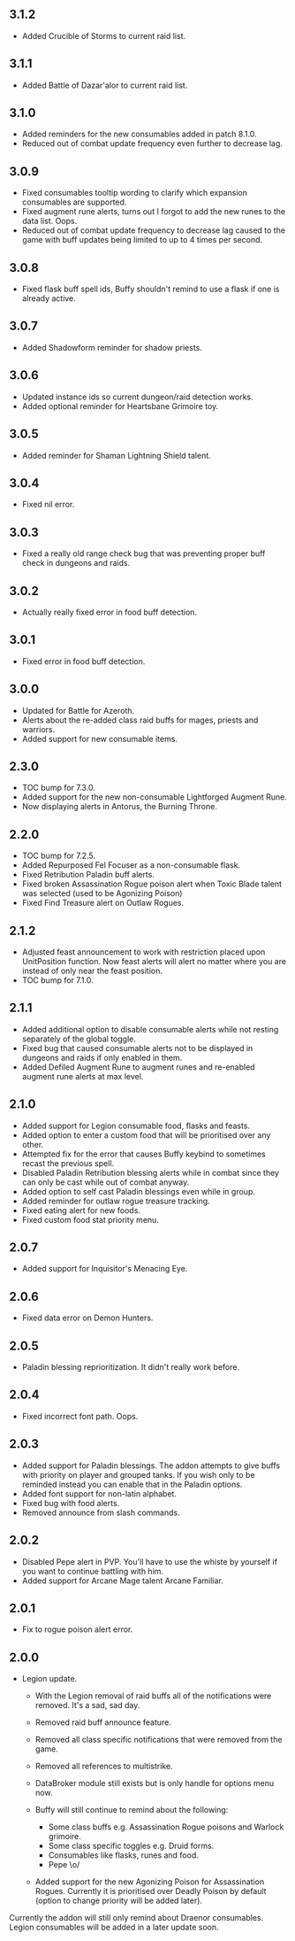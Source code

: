 ## 3.1.2
* Added Crucible of Storms to current raid list.

## 3.1.1
* Added Battle of Dazar'alor to current raid list.

## 3.1.0
* Added reminders for the new consumables added in patch 8.1.0.
* Reduced out of combat update frequency even further to decrease lag.

## 3.0.9
* Fixed consumables tooltip wording to clarify which expansion consumables are supported.
* Fixed augment rune alerts, turns out I forgot to add the new runes to the data list. Oops.
* Reduced out of combat update frequency to decrease lag caused to the game with buff updates being limited to up to 4 times per second.

## 3.0.8
* Fixed flask buff spell ids, Buffy shouldn't remind to use a flask if one is already active.

## 3.0.7
* Added Shadowform reminder for shadow priests.

## 3.0.6
* Updated instance ids so current dungeon/raid detection works.
* Added optional reminder for Heartsbane Grimoire toy.

## 3.0.5
* Added reminder for Shaman Lightning Shield talent.

## 3.0.4
* Fixed nil error.

## 3.0.3
* Fixed a really old range check bug that was preventing proper buff check in dungeons and raids.

## 3.0.2
* Actually really fixed error in food buff detection.

## 3.0.1
* Fixed error in food buff detection.

## 3.0.0
* Updated for Battle for Azeroth.
* Alerts about the re-added class raid buffs for mages, priests and warriors.
* Added support for new consumable items.

## 2.3.0
* TOC bump for 7.3.0.
* Added support for the new non-consumable Lightforged Augment Rune.
* Now displaying alerts in Antorus, the Burning Throne.

## 2.2.0
* TOC bump for 7.2.5.
* Added Repurposed Fel Focuser as a non-consumable flask.
* Fixed Retribution Paladin buff alerts.
* Fixed broken Assassination Rogue poison alert when Toxic Blade talent was selected (used to be Agonizing Poison)
* Fixed Find Treasure alert on Outlaw Rogues.

## 2.1.2
* Adjusted feast announcement to work with restriction placed upon UnitPosition function. Now feast alerts will alert no matter where you are instead of only near the feast position.
* TOC bump for 7.1.0.

## 2.1.1
* Added additional option to disable consumable alerts while not resting separately of the global toggle.
* Fixed bug that caused consumable alerts not to be displayed in dungeons and raids if only enabled in them.
* Added Defiled Augment Rune to augment runes and re-enabled augment rune alerts at max level.

## 2.1.0
* Added support for Legion consumable food, flasks and feasts.
* Added option to enter a custom food that will be prioritised over any other.
* Attempted fix for the error that causes Buffy keybind to sometimes recast the previous spell.
* Disabled Paladin Retribution blessing alerts while in combat since they can only be cast while out of combat anyway.
* Added option to self cast Paladin blessings even while in group.
* Added reminder for outlaw rogue treasure tracking.
* Fixed eating alert for new foods.
* Fixed custom food stat priority menu.

## 2.0.7
* Added support for Inquisitor's Menacing Eye.

## 2.0.6
* Fixed data error on Demon Hunters.

## 2.0.5
* Paladin blessing reprioritization. It didn't really work before.

## 2.0.4
* Fixed incorrect font path. Oops.

## 2.0.3
* Added support for Paladin blessings. The addon attempts to give buffs with priority on player and grouped tanks. If you wish only to be reminded instead you can enable that in the Paladin options.
* Added font support for non-latin alphabet.
* Fixed bug with food alerts.
* Removed announce from slash commands.

## 2.0.2
* Disabled Pepe alert in PVP. You'll have to use the whiste by yourself if you want to continue battling with him.
* Added support for Arcane Mage talent Arcane Familiar.

## 2.0.1
* Fix to rogue poison alert error.

## 2.0.0 
* Legion update.
	* With the Legion removal of raid buffs all of the notifications were removed. It's a sad, sad day.
	* Removed raid buff announce feature.
	* Removed all class specific notifications that were removed from the game.
	* Removed all references to multistrike.
	* DataBroker module still exists but is only handle for options menu now.
	
	* Buffy will still continue to remind about the following:
		* Some class buffs e.g. Assassination Rogue poisons and Warlock grimoire.
		* Some class specific toggles e.g. Druid forms.
		* Consumables like flasks, runes and food.
		* Pepe \o/
	* Added support for the new Agonizing Poison for Assassination Rogues. Currently it is prioritised over Deadly Poison by default (option to change priority will be added later).
	
Currently the addon will still only remind about Draenor consumables. Legion consumables will be added in a later update soon.